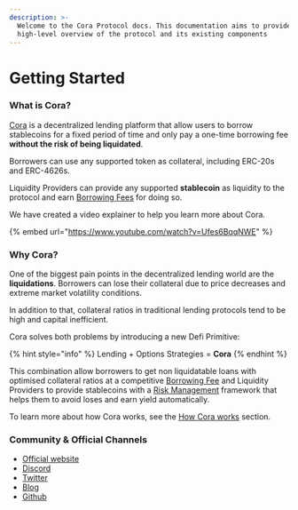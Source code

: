 ```yaml
---
description: >-
  Welcome to the Cora Protocol docs. This documentation aims to provide a
  high-level overview of the protocol and its existing components
---
```


# Getting Started

### **What is Cora?**

[Cora](https://www.cora.money) is a decentralized lending platform that allow users to borrow stablecoins for a fixed period of time and only pay a one-time borrowing fee **without the risk of being liquidated**.

Borrowers can use any supported token as collateral, including ERC-20s and ERC-4626s.

Liquidity Providers can provide any supported **stablecoin** as liquidity to the protocol and earn [Borrowing Fees](protocol-concepts/borrowing-fees.md) for doing so.

We have created a video explainer to help you learn more about Cora.

{% embed url="https://www.youtube.com/watch?v=Ufes6BqqNWE" %}

### **Why Cora?**

One of the biggest pain points in the decentralized lending world are the **liquidations**. Borrowers can lose their collateral due to price decreases and extreme market volatility conditions.&#x20;

In addition to that, collateral ratios in traditional lending protocols tend to be high and capital inefficient.

Cora solves both problems by introducing a new Defi Primitive:

{% hint style="info" %}
Lending + Options Strategies = **Cora**
{% endhint %}

This combination allow borrowers to get non liquidatable loans with optimised collateral ratios at a competitive [Borrowing Fee](protocol-concepts/borrowing-fees.md) and Liquidity Providers to provide stablecoins with a [Risk Management](protocol-concepts/risk-management.md) framework that helps them to avoid loses and earn yield automatically.

To learn more about how Cora works, see the [How Cora works](protocol-concepts/how-cora-works.md) section.

### Community & Official Channels <a href="#community-and-official-channels" id="community-and-official-channels"></a>

* [Official website](https://cora.money)
* [Discord](https://discord.gg/f2CBcXe3cv)
* [Twitter](https://twitter.com/CoraProtocol)
* [Blog](https://mirror.xyz/coraprotocol.eth)
* [Github](https://github.com/cora-protocol)

​
